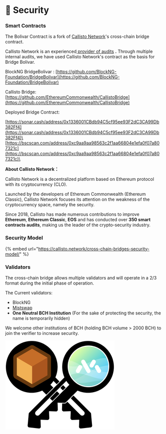 # 🔐 Security

### Smart Contracts

The Bolivar Contract is a fork of [Callisto Network](https://callisto.network/)'s cross-chain bridge contract.

Callisto Network is an experienced[ provider of audits](https://callisto.network/smart-contract-audit/) **.** Through multiple internal audits, we have used Callisto Network's contract as the basis for Bridge Bolivar.



BlockNG BridgeBolivar : [https://github.com/BlockNG-Foundation/BridgeBolivar](https://github.com/BlockNG-Foundation/BridgeBolivar)

Callisto Bridge: [https://github.com/EthereumCommonwealth/CallistoBridge](https://github.com/EthereumCommonwealth/CallistoBridge)



Deployed Bridge Contract:

[https://sonar.cash/address/0x1336001CBdb94C5cf95ee93F2dC3CA99Db382Ff4](https://sonar.cash/address/0x1336001CBdb94C5cf95ee93F2dC3CA99Db382Ff4)\
[https://bscscan.com/address/0xc9aa9aa98563c2f1aa66804e1efa0f07a807321c](https://bscscan.com/address/0xc9aa9aa98563c2f1aa66804e1efa0f07a807321c)\






**About Callisto Network：**

Callisto Network is a decentralized platform based on Ethereum protocol with its cryptocurrency (CLO).

Launched by the developers of Ethereum Commonwealth (Ethereum Classic), Callisto Network focuses its attention on the weakness of the cryptocurrency space, namely the security.

Since 2018, Callisto has made numerous contributions to improve **Ethereum**, **Ethereum Classic**, **EOS** and has conducted over **350 smart contracts audits**, making us the leader of the crypto-security industry.



### Security Model

{% embed url="https://callisto.network/cross-chain-bridges-security-model/" %}

### Validators

The cross-chain bridge allows multiple validators and will operate in a 2/3 format during the initial phase of operation.&#x20;

The Current validators:

* BlockNG
* [Mistswap](https://mistswap.fi/)&#x20;
* **One Neutral BCH Institution** (For the sake of protecting the security, the name is temporarily hidden)

We welcome other institutions of BCH (holding BCH volume > 2000 BCH) to join the verifier to increase security.

![](<../../.gitbook/assets/图片 (7).png>)
